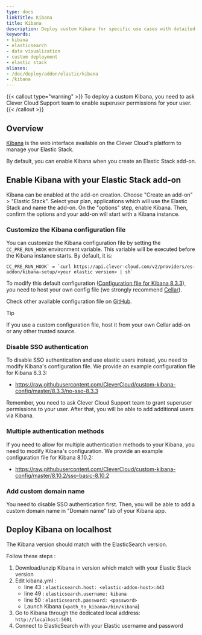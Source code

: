 ```yaml
---
type: docs
linkTitle: Kibana
title: Kibana
description: Deploy custom Kibana for specific use cases with detailed step-by-step tutorials and configuration examples
keywords:
- kibana
- elasticsearch
- data visualization
- custom deployment
- elastic stack
aliases:
- /doc/deploy/addon/elastic/kibana
- /kibana
---
```


{{< callout type="warning" >}}
To deploy a custom Kibana, you need to ask Clever Cloud Support team to enable superuser permissions for your user.
{{< /callout >}}

## Overview

[Kibana](https://www.elastic.co/fr/kibana/) is the web interface available on the Clever Cloud's platform to manage your Elastic Stack.

By default, you can enable Kibana when you create an Elastic Stack add-on.

## Enable Kibana with your Elastic Stack add-on

Kibana can be enabled at the add-on creation. Choose "Create an add-on" > "Elastic Stack". Select your plan, applications which will use the Elastic Stack and name the add-on. On the "options" step, enable Kibana. Then, confirm the options and your add-on will start with a Kibana instance.

### Customize the Kibana configuration file

You can customize the Kibana configuration file by setting the `CC_PRE_RUN_HOOK` environment variable. This variable will be executed before the Kibana instance starts. By default, it is:

```
CC_PRE_RUN_HOOK` = `curl https://api.clever-cloud.com/v2/providers/es-addon/kibana-setup/<your elastic version> | sh`
```

To modify this default configuration ([Configuration file for Kibana 8.3.3](https://api.clever-cloud.com/v2/providers/es-addon/kibana-setup/8.3.3)), you need to host your own config file (we strongly recommend [Cellar](/doc/deploy/addon/cellar)).

Check other available configuration file on [GitHub](https://github.com/CleverCloud/custom-kibana-config).

> [!TIP]
> If you use a custom configuration file, host it from your own Cellar add-on or any other trusted source.

### Disable SSO authentication

To disable SSO authentication and use elastic users instead, you need to modify Kibana's configuration file. We provide an example configuration file for Kibana 8.3.3:

* https://raw.githubusercontent.com/CleverCloud/custom-kibana-config/master/8.3.3/no-sso-8.3.3

Remember, you need to ask Clever Cloud Support team to grant superuser permissions to your user. After that, you will be able to add additional users via Kibana.

### Multiple authentication methods

If you need to allow for multiple authentication methods to your Kibana, you need to modify Kibana's configuration. We provide an example configuration file for Kibana 8.10.2:

* https://raw.githubusercontent.com/CleverCloud/custom-kibana-config/master/8.10.2/sso-basic-8.10.2

### Add custom domain name

You need to disable SSO authentication first. Then, you will be able to add a custom domain name in "Domain name" tab of your Kibana app.

## Deploy Kibana on localhost

The Kibana version should match with the ElasticSearch version.

Follow these steps :

1. Download/unzip Kibana in version which match with your Elastic Stack version
2. Edit kibana.yml :
   * line 43 : `elasticsearch.host: <elastic-addon-host>:443`
   * line 49 : `elasticsearch.username: kibana`
   * line 50 : `elasticsearch.password: <password>`
   * Launch Kibana (`<path_to_kibana>/bin/kibana`)
3. Go to Kibana through the dedicated local address: `http://localhost:5601`
4. Connect to ElasticSearch with your Elastic username and password

